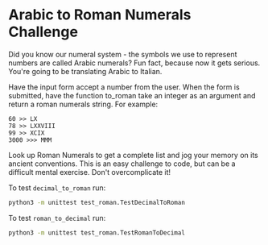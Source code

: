 Arabic to Roman Numerals Challenge
==================================

Did you know our numeral system - the symbols we use to represent numbers are called
Arabic numerals? Fun fact, because now it gets serious. You're going to be translating Arabic to Italian.

Have the input form accept a number from the user. When the form is submitted, have the function to_roman take an integer as an argument and return a roman numerals string. For example:
```
60 >> LX  
78 >> LXXVIII  
99 >> XCIX  
3000 >>> MMM  
```
Look up Roman Numerals to get a complete list and jog your memory on its ancient conventions. This is an easy challenge to code, but can be a difficult mental exercise. Don't overcomplicate it!


To test `decimal_to_roman` run:

```bash
python3 -m unittest test_roman.TestDecimalToRoman
```

To test `roman_to_decimal` run:

```bash
python3 -m unittest test_roman.TestRomanToDecimal
```
